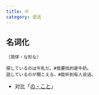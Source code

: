 ```yaml
---
title: の
category: 语法
---
```


## 名词化

`〔简体・な形な〕`

```example
探しているのは牛乳だ。#我要找的是牛奶。
話しているのが聞こえる。#能听到有人说话。
```

- 对比「[の・こと](../no-koto#名词化)」
